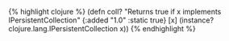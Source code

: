 {% highlight clojure %}
(defn coll?
  "Returns true if x implements IPersistentCollection"
  {:added "1.0"
   :static true}
  [x] (instance? clojure.lang.IPersistentCollection x))
{% endhighlight %}
